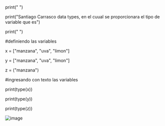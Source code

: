 
print(" ")

print("Santiago Carrasco data types, en el cuual se proporcionara el tipo de variable que es")

print(" ")

#definiendo las variables 

x = ["manzana", "uva", "limon"]

y = ["manzana", "uva", "limon"]

z = ("manzana")

#ingresando con texto las variables

print(type(x))

print(type(y))

print(type(z))



![image](https://github.com/user-attachments/assets/8bf9bf65-fd01-4df5-9feb-cf5426c4ba57)
